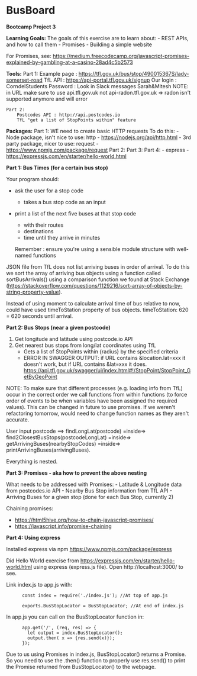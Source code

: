 # BusBoard
**Bootcamp Project 3**

**Learning Goals:**
    The goals of this exercise are to learn about:
     - REST APIs, and how to call them
     - Promises
     - Building a simple website

For Promises, see: https://medium.freecodecamp.org/javascript-promises-explained-by-gambling-at-a-casino-28ad4c5b2573

**Tools:**
    Part 1:
        Example page : https://tfl.gov.uk/bus/stop/490015367S/lady-somerset-road
        TfL API : https://api-portal.tfl.gov.uk/signup
        Our login : CorndelStudents
            Password : Look in Slack messages Sarah&Mitesh
        NOTE: in URL make sure to use api.tfl.gov.uk not api-radon.tfl.gov.uk => radon isn't supported anymore and will error

    Part 2:
        Postcodes API : http://api.postcodes.io
        TfL "get a list of StopPoints within" feature

**Packages:**
    Part 1:
        WE need to create basic HTTP requests
        To do this:
          - Node package, isn't nice to use: http - https://nodejs.org/api/http.html
          - 3rd party package, nicer to use: request - https://www.npmjs.com/package/request
    Part 2:
    Part 3:
    Part 4:
          - express - https://expressjs.com/en/starter/hello-world.html



**Part 1: Bus Times (for a certain bus stop)**

Your program should:
  - ask the user for a stop code
      - takes a bus stop code as an input
  - print a list of the next five buses at that stop code
      - with their routes
      - destinations
      - time until they arrive in minutes

    Remember : ensure you're using a sensible module structure with well-named functions


JSON file from TfL does not list arriving buses in order of arrival. To do this
we sort the array of arriving bus objects using a function called sortBusArrivals()
using a comparison function we found at Stack Exchange (https://stackoverflow.com/questions/1129216/sort-array-of-objects-by-string-property-value).

Instead of using moment to calculate arrival time of bus relative to now, could
have used timeToStation property of bus objects. timeToStation: 620 = 620 seconds
until arrival.

**Part 2: Bus Stops (near a given postcode)**

1) Get longitude and latitude using postcode.io API
2) Get nearest bus stops from long/lat coordinates using TfL
    - Gets a list of StopPoints within {radius} by the specified criteria
    - ERROR IN SWAGGER OUTPUT: if URL contains &location.lat=xxx it doesn't work,
      but if URL contains &lat=xxx it does.
      https://api.tfl.gov.uk/swagger/ui/index.html#!/StopPoint/StopPoint_GetByGeoPoint

NOTE:
To make sure that different processes (e.g. loading info from TfL) occur in the
correct order we call functions from within functions (to force order of events
to be when variables have been assigned the required values). This can be changed
in future to use promises. If we weren't refactoring tomorrow, would need to change
function names as they aren't accurate.

User input postcode ==> findLongLat(postcode) =inside=> find2ClosestBusStops(postcodeLongLat)
=inside=> getArrivingBuses(nearbyStopCodes) =inside=> printArrivingBuses(arrivingBuses).

Everything is nested.


**Part 3: Promises - aka how to prevent the above nesting**

What needs to be addressed with Promises:
    - Latitude & Longitude data from postcodes.io API
    - Nearby Bus Stop information from TfL API
    - Arriving Buses for a given stop (done for each Bus Stop, currently 2)

Chaining promises:
  - https://html5hive.org/how-to-chain-javascript-promises/
  - https://javascript.info/promise-chaining

**Part 4: Using express**

Installed express via npm https://www.npmjs.com/package/express

Did Hello World exercise from https://expressjs.com/en/starter/hello-world.html
using express (express.js file). Open http://localhost:3000/ to see.

Link index.js to app.js with:

          const index = require('./index.js'); //At top of app.js

          exports.BusStopLocator = BusStopLocator; //At end of index.js

In app.js you can call on the BusStopLocator function in:

          app.get('/', (req, res) => {
            let output = index.BusStopLocator();
            output.then( x => {res.send(x)});
          });

Due to us using Promises in index.js, BusStopLocator() returns a Promise. So you
need to use the .then() function to properly use res.send() to print the Promise
returned from BusStopLocator() to the webpage.
